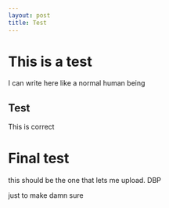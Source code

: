 ```yaml
---
layout: post
title: Test
---
```


# This is a test
I can write here like a normal human being

## Test
This is correct

# Final test
this should be the one that lets me upload. DBP



just to make damn sure
